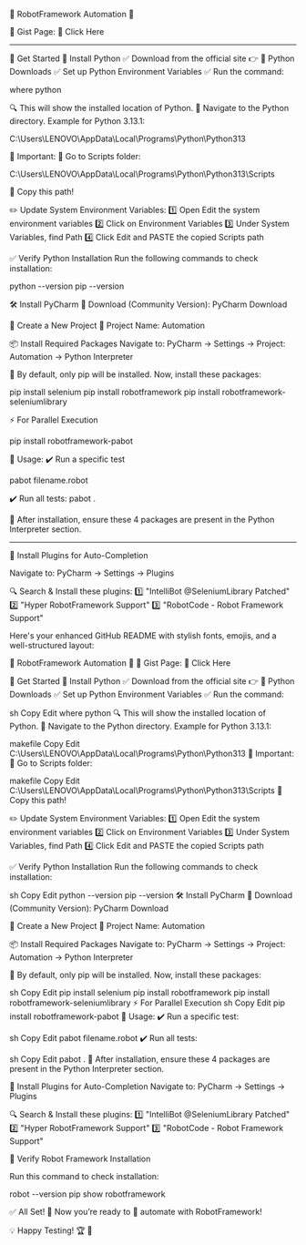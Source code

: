 🤖 RobotFramework Automation 🚀

📌 Gist Page: 🔗 Click Here

------------------------------------------------------------------------------------------------------------------------------------------

🎯 Get Started
🐍 Install Python
✅ Download from the official site 👉 🔗 Python Downloads
✅ Set up Python Environment Variables
✅ Run the command:

where python

🔍 This will show the installed location of Python.
📂 Navigate to the Python directory. Example for Python 3.13.1:

C:\Users\LENOVO\AppData\Local\Programs\Python\Python313

📌 Important:
🔹 Go to Scripts folder:

C:\Users\LENOVO\AppData\Local\Programs\Python\Python313\Scripts

🔹 Copy this path!

✏️ Update System Environment Variables:
1️⃣ Open Edit the system environment variables
2️⃣ Click on Environment Variables
3️⃣ Under System Variables, find Path
4️⃣ Click Edit and PASTE the copied Scripts path

✅ Verify Python Installation
Run the following commands to check installation:

python --version
pip --version

🛠 Install PyCharm
🔗 Download (Community Version): PyCharm Download

🔧 Create a New Project
📌 Project Name: Automation

📦 Install Required Packages
Navigate to:
PyCharm → Settings → Project: Automation → Python Interpreter

📢 By default, only pip will be installed. Now, install these packages:

pip install selenium
pip install robotframework
pip install robotframework-seleniumlibrary

⚡ For Parallel Execution

pip install robotframework-pabot

📌 Usage:
✔️ Run a specific test

pabot filename.robot

✔️ Run all tests:
pabot .

🔎 After installation, ensure these 4 packages are present in the Python Interpreter section.

------------------------------------------------------------------------------------------------------------------

🔌 Install Plugins for Auto-Completion

Navigate to:
PyCharm → Settings → Plugins

🔍 Search & Install these plugins:
1️⃣ "IntelliBot @SeleniumLibrary Patched"
2️⃣ "Hyper RobotFramework Support"
3️⃣ "RobotCode - Robot Framework Support"


Here's your enhanced GitHub README with stylish fonts, emojis, and a well-structured layout:

🤖 RobotFramework Automation 🚀
📌 Gist Page: 🔗 Click Here

🎯 Get Started
🐍 Install Python
✅ Download from the official site 👉 🔗 Python Downloads
✅ Set up Python Environment Variables
✅ Run the command:

sh
Copy
Edit
where python
🔍 This will show the installed location of Python.
📂 Navigate to the Python directory. Example for Python 3.13.1:

makefile
Copy
Edit
C:\Users\LENOVO\AppData\Local\Programs\Python\Python313
📌 Important:
🔹 Go to Scripts folder:

makefile
Copy
Edit
C:\Users\LENOVO\AppData\Local\Programs\Python\Python313\Scripts
🔹 Copy this path!

✏️ Update System Environment Variables:
1️⃣ Open Edit the system environment variables
2️⃣ Click on Environment Variables
3️⃣ Under System Variables, find Path
4️⃣ Click Edit and PASTE the copied Scripts path

✅ Verify Python Installation
Run the following commands to check installation:

sh
Copy
Edit
python --version
pip --version
🛠 Install PyCharm
🔗 Download (Community Version): PyCharm Download

🔧 Create a New Project
📌 Project Name: Automation

📦 Install Required Packages
Navigate to:
PyCharm → Settings → Project: Automation → Python Interpreter

📢 By default, only pip will be installed. Now, install these packages:

sh
Copy
Edit
pip install selenium
pip install robotframework
pip install robotframework-seleniumlibrary
⚡ For Parallel Execution
sh
Copy
Edit
pip install robotframework-pabot
📌 Usage:
✔️ Run a specific test:

sh
Copy
Edit
pabot filename.robot
✔️ Run all tests:

sh
Copy
Edit
pabot .
🔎 After installation, ensure these 4 packages are present in the Python Interpreter section.

🔌 Install Plugins for Auto-Completion
Navigate to:
PyCharm → Settings → Plugins

🔍 Search & Install these plugins:
1️⃣ "IntelliBot @SeleniumLibrary Patched"
2️⃣ "Hyper RobotFramework Support"
3️⃣ "RobotCode - Robot Framework Support"

🎯 Verify Robot Framework Installation

Run this command to check installation:

robot --version
pip show robotframework


✅ All Set! 🎉 Now you’re ready to 🚀 automate with RobotFramework!


💡 Happy Testing! 🏆 🚀



